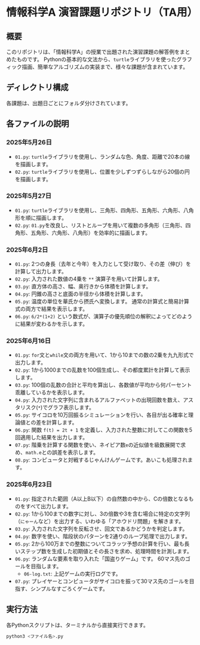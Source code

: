 # 情報科学A 演習課題リポジトリ（TA用）

## 概要
このリポジトリは、「情報科学A」の授業で出題された演習課題の解答例をまとめたものです。 Pythonの基本的な文法から、`turtle`ライブラリを使ったグラフィック描画、簡単なアルゴリズムの実装まで、様々な課題が含まれています。

## ディレクトリ構成
各課題は、出題日ごとにフォルダ分けされています。

## 各ファイルの説明

### 2025年5月26日
* `01.py`: `turtle`ライブラリを使用し、ランダムな色、角度、距離で20本の線を描画します。
* `02.py`: `turtle`ライブラリを使用し、位置を少しずつずらしながら20個の円を描画します。

### 2025年5月27日
* `01.py`: `turtle`ライブラリを使用し、三角形、四角形、五角形、六角形、八角形を順に描画します。
* `02.py`: `01.py`を改良し、リストとループを用いて複数の多角形（三角形、四角形、五角形、六角形、八角形）を効率的に描画します。

### 2025年6月2日
* `01.py`: 2つの身長（去年と今年）を入力として受け取り、その差（伸び）を計算して出力します。
* `02.py`: 入力された数値の4乗を `**` 演算子を用いて計算します。
* `03.py`: 直方体の高さ、幅、奥行きから体積を計算します。
* `04.py`: 円錐の高さと底面の半径から体積を計算します。
* `05.py`: 温度の単位を華氏から摂氏へ変換します。 通常の計算式と簡易計算式の両方で結果を表示します。
* `06.py`: `6/2*(1+2)` という数式が、演算子の優先順位の解釈によってどのように結果が変わるかを示します。

### 2025年6月16日
* `01.py`: `for`文と`while`文の両方を用いて、1から10までの数の2乗を九九形式で出力します。
* `02.py`: 1から1000までの乱数を100個生成し、その都度累計を計算して表示します。
* `03.py`: 100個の乱数の合計と平均を算出し、各数値が平均から何パーセント乖離しているかを表示します。
* `04.py`: 入力された文字列に含まれるアルファベットの出現回数を数え、アスタリスク(`*`)でグラフ表示します。
* `05.py`: サイコロを10万回振るシミュレーションを行い、各目が出る確率と理論値との差を計算します。
* `06.py`: 関数 `f(t) = 2t + 1` を定義し、入力された整数に対してこの関数を5回適用した結果を出力します。
* `07.py`: 階乗を計算する関数を使い、ネイピア数`e`の近似値を級数展開で求め、`math.e`との誤差を表示します。
* `08.py`: コンピュータと対戦するじゃんけんゲームです。あいこも処理されます。

### 2025年6月23日
* `01.py`: 指定された範囲（A以上B以下）の自然数の中から、Cの倍数となるものをすべて出力します。
* `02.py`: 1から100までの数字に対し、3の倍数や3を含む場合に特定の文字列（`にゃーん`など）を出力する、いわゆる「アホウドリ問題」を解きます。
* `03.py`: 入力された文字列を反転させ、回文であるかどうかを判定します。
* `04.py`: 数字を使い、階段状のパターンを2通りのループ処理で出力します。
* `05.py`: 2から100万までの整数についてコラッツ予想の計算を行い、最も長いステップ数を生成した初期値とその長さを求め、処理時間を計測します。
* `06.py`: ランダムな要素を取り入れた「国盗りゲーム」です。 60マス先のゴールを目指します。
    * `06-log.txt`: 上記ゲームの実行ログです。
* `07.py`: プレイヤーとコンピュータがサイコロを振って30マス先のゴールを目指す、シンプルなすごろくゲームです。

## 実行方法
各Pythonスクリプトは、ターミナルから直接実行できます。

```bash
python3 <ファイル名>.py

